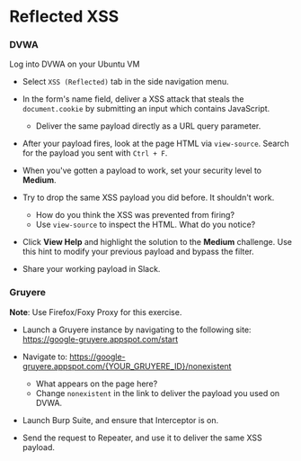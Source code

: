 # Reflected XSS

### DVWA

Log into DVWA on your Ubuntu VM

- Select `XSS (Reflected)` tab in the side navigation menu. 

- In the form's name field, deliver a XSS attack that steals the `document.cookie` by submitting an input which contains JavaScript.
  - Deliver the same payload directly as a URL query parameter.

- After your payload fires, look at the page HTML via `view-source`. Search for the payload you sent with `Ctrl + F`.

- When you've gotten a payload to work, set your security level to **Medium**.

- Try to drop the same XSS payload you did before. It shouldn't work.
  - How do you think the XSS was prevented from firing?
  - Use `view-source` to inspect the HTML. What do you notice?

- Click **View Help** and highlight the solution to the **Medium** challenge. Use this hint to modify your previous payload and bypass the filter.

- Share your working payload in Slack.

### Gruyere
**Note**: Use Firefox/Foxy Proxy for this exercise.

- Launch a Gruyere instance by navigating to the following site: <https://google-gruyere.appspot.com/start>

- Navigate to: <https://google-gruyere.appspot.com/{YOUR_GRUYERE_ID}/nonexistent>
  - What appears on the page here?
  - Change `nonexistent` in the link to deliver the payload you used on DVWA.

- Launch Burp Suite, and ensure that Interceptor is on.

- Send the request to Repeater, and use it to deliver the same XSS payload.
